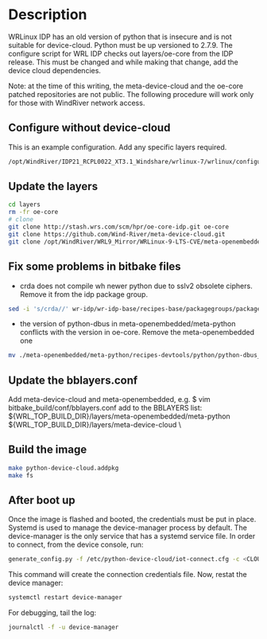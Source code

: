 Description
===========
WRLinux IDP has an old version of python that is insecure and is not
suitable for device-cloud.  Python must be up versioned to 2.7.9.  The
configure script for WRL IDP checks out layers/oe-core from the IDP
release.  This must be changed and while making that change, add the
device cloud dependencies.

Note: at the time of this writing, the meta-device-cloud and the
oe-core patched repositories are not public.  The following procedure
will work only for those with WindRiver network access.


Configure without device-cloud
------------------------------
This is an example configuration.  Add any specific layers required.

```sh
/opt/WindRiver/IDP21_RCPL0022_XT3.1_Windshare/wrlinux-7/wrlinux/configure --enable-rootfs=idp --enable-addons=wr-idp --enable-kernel=idp  --without-layer=wr-srm,wr-mcafee --enable-board=intel-baytrail-64 --with-rcpl-version=0022
```

Update the layers
-----------------

```sh
cd layers
rm -fr oe-core
# clone
git clone http://stash.wrs.com/scm/hpr/oe-core-idp.git oe-core
git clone https://github.com/Wind-River/meta-device-cloud.git
git clone /opt/WindRiver/WRL9_Mirror/WRLinux-9-LTS-CVE/meta-openembedded

```

Fix some problems in bitbake files
----------------------------------
  * crda does not compile wh newer python due to sslv2 obsolete
  ciphers.  Remove it from the idp package group.
```sh
sed -i 's/crda//' wr-idp/wr-idp-base/recipes-base/packagegroups/packagegroup-idp-net.bb
```
  * the version of python-dbus in meta-openembedded/meta-python
  conflicts with the version in oe-core.  Remove the
  meta-openembedded one
```sh
mv ./meta-openembedded/meta-python/recipes-devtools/python/python-dbus_1.2.4.bb ./meta-openembedded/meta-python/recipes-devtools/python/python-dbus_1.2.4_bb
```

Update the bblayers.conf
------------------------
Add meta-device-cloud and meta-openembedded, e.g.
	$ vim bitbake_build/conf/bblayers.conf
add to the BBLAYERS list:
	${WRL_TOP_BUILD_DIR}/layers/meta-openembedded/meta-python \
	${WRL_TOP_BUILD_DIR}/layers/meta-device-cloud \

Build the image
---------------
```sh
make python-device-cloud.addpkg
make fs
```

After boot up
-------------
Once the image is flashed and booted, the credentials must be put in
place.  Systemd is used to manage the device-manager process by
default.  The device-manager is the only service that has a systemd
service file.  In order to connect, from the device console, run:
```sh
generate_config.py -f /etc/python-device-cloud/iot-connect.cfg -c <CLOUD URL> -p 8883 -t <APP TOKEN>
```
This command will create the connection credentials file.  Now, restat
the device manager:
```sh
systemctl restart device-manager
```

For debugging, tail the log:
```sh
journalctl -f -u device-manager
```

